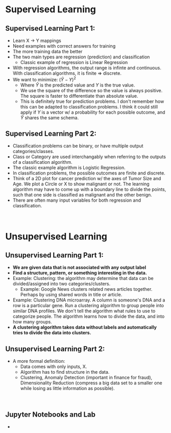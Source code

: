 # Supervised Learning

## Supervised Learning Part 1:
- Learn X -> Y mappings
- Need examples with correct answers for training
- The more training data the better
- The two main types are regression (prediction) and classification
  - Classic example of regression is Linear Regression
- With regression algorithms, the output range is infinte and continuous. With classification algorithms, it is finite => discrete.
- We want to minimize: $(\hat{Y} - Y)^2$
  - Where $\hat{Y}$ is the predicted value and $Y$ is the true value.
  - We use the square of the difference so the value is always positive. The square is faster to differentiate than absolute value.
  - This is definitely true for prediction problems. I don't remember how this can be adapted to classification problems. I think it could still apply if $Y$ is a vector w/ a probability for each possible outcome, and $\hat{Y}$ shares the same schema.

## Supervised Learning Part 2:
- Classification problems can be binary, or have multiple output categories/classes.
- Class or Category are used interchangably when referring to the outputs of a classification algorithm.
- The classic example algorithm is Logistic Regression.
- In classification problems, the possible outcomes are finite and discrete.
- Think of a 2D plot for cancer prediction w/ the axes of Tumor Size and Age. We plot a Circle or X to show malignant or not. The learning algorithm may have to come up with a boundary line to divide the points, such that one side is classified as malignant and the other benign.
- There are often many input variables for both regression and classification.

<br>

# Unsupervised Learning

## Unsupervised Learning Part 1:
- **We are given data that is not associated with any output label**
- **Find a structure, pattern, or something interesting in the data.**
- Example: Clustering: the algorithm may determine that data can be divided/assigned into two categories/clusters.
  - Example: Google News clusters related news articles together. Perhaps by using shared words in title or article.
- Example: Clustering DNA microarray. A column is someone's DNA and a row is a particular gene. Run a clustering algorithm to group people into similar DNA profiles. We don't tell the algorithm what rules to use to categorize people. The algorithm learns how to divide the data, and into how many groups.
- **A clustering algorithm takes data without labels and automatically tries to divide the data into clusters.**

## Unsupervised Learning Part 2:
- A more formal definition:
  - Data comes with only inputs, X.
  - Algorithm has to find structure in the data.
  - Clustering, Anomaly Detection (important in finance for fraud), Dimensionality Reduction (compress a big data set to a smaller one while losing as little information as possible).

<br>

## Jupyter Notebooks and Lab
- 